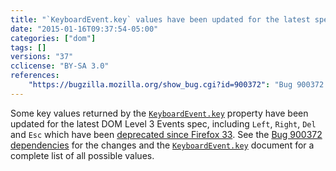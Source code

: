 ```yaml
---
title: "`KeyboardEvent.key` values have been updated for the latest spec"
date: "2015-01-16T09:37:54-05:00"
categories: ["dom"]
tags: []
versions: "37"
cclicense: "BY-SA 3.0"
references:
    "https://bugzilla.mozilla.org/show_bug.cgi?id=900372": "Bug 900372 – Update key names for the latest D3E draft"
---
```

Some key values returned by the [`KeyboardEvent.key`](https://developer.mozilla.org/en-US/docs/Web/API/KeyboardEvent/key) property have been updated for the latest DOM Level 3 Events spec, including `Left`, `Right`, `Del` and `Esc` which have been [deprecated since Firefox 33](https://www.fxsitecompat.com/en-US/docs/2014/some-keyboardevent-key-values-have-been-deprecated/). See the [Bug 900372 dependencies](https://bugzilla.mozilla.org/showdependencytree.cgi?id=900372&maxdepth=1&hide_resolved=0) for the changes and the [`KeyboardEvent.key`](https://developer.mozilla.org/en-US/docs/Web/API/KeyboardEvent/key) document for a complete list of all possible values.
